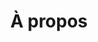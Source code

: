 ---
title: À propos
description: >-
  This is a desc
titre: Planiselect - Entreprise familiale dans le domaine du câblage
slug: a-propos
layout: a-propos
image: null
noindex: true
draft: false
section1:
  titre: 40 ans de clients satisfaits
  description: >-
    Lorem ipsum dolor sit amet, consectetur adipisicing elit. Consequatur, reiciendis minima. Assumenda mollitia quos eveniet modi repellat, in aperiam iusto iste error labore autem sequi accusamus tempore, libero, repudiandae expedita.


    Lorem ipsum dolor sit amet, consectetur adipisicing elit. Sint doloremque, et quam possimus corporis. Maiores architecto minima dolores dicta labore, pariatur officiis eligendi beatae rerum a, accusamus reiciendis corporis adipisci.
icons:
  - icon: /img/ico/why1.svg
    titre: "01. Think"
    description: "Far far away, behind the word mountains, far from the countries Vokalia and Consonantia."
  - icon: /img/ico/why2.svg
    titre: "02. Think"
    description: "Far far away, behind the word mountains, far from the countries Vokalia and Consonantia."
  - icon: /img/ico/why3.svg
    titre: "03. Think"
    description: "Far far away, behind the word mountains, far from the countries Vokalia and Consonantia."
  - icon: /img/ico/why4.svg
    titre: "04. Think"
    description: "Far far away, behind the word mountains, far from the countries Vokalia and Consonantia."
gallery:
  - image: /img/gal1.jpg
  - image: /img/gal2.jpg
  - image: /img/gal3.jpg
  - image: /img/gal4.jpg
section2:
  titre: Notre histoire
  description: >-
    Lorem ipsum dolor sit amet, consectetur adipisicing elit. Eos non, dolorum ex unde officiis. Adipisci a nulla, distinctio molestias inventore asperiores illo quia nostrum quidem ut, et, similique ex deleniti.


    Lorem ipsum dolor sit amet, consectetur adipisicing elit. Dolor, recusandae. Corporis iste a reiciendis sint eaque cupiditate, ullam debitis iure dicta cum, asperiores, eligendi ut consequatur non placeat esse sapiente.
  btn1:
    txt: Nous contacter
    link: contactPage
  btn2:
    txt: Nos clients
    link: clientsPage
timeline:
  - logo: /img/ico/why4.svg
    date1: 1979
    date2: 
    text: >-
      Bell Canada invite Robert Paquette à soumissionner pour un contrat de câblage téléphonique. Il fonde **« Installation de Câbles R.P. »** et obtient le contrat. Avec son fils, Alain Paquette, il fera le câblage téléphonique pour la ville de Laval, où il s’installera par la suite sur la rue Alexandre. Rapidement, la compagnie décroche le contrat pour l’Est de Montréal, et ensuite le Centre-ville. Installation de Câbles R.P. passera de 1 à 22 équipes d’installateurs de 1979 à 1989. Petit fait inusité : leur contrat avec Bell va les amener à faire les services d’appels du côté résidentiel, dont changer les petites ampoules dans les téléphones Princesse. Il feront aussi l’entretien des cabines téléphoniques.

  - logo: /img/ico/why4.svg
    date1: Circa
    date2: 1981
    text: >-
      Il débute une longue relation d’affaires avec la RIO pour le câblage. Ils signent aussi des contrats avec la ville de Laval. 
  - logo: /img/ico/why4.svg
    date1: 1982
    date2: 
    text: >-
      L’expansion rapide de la compagnie les oblige à occuper des locaux sur Rose de Lima et ensuite très rapidement sur la rue Godin dans le parc Industriel.
  - logo: /img/ico/why4.svg
    date1: 1983
    date2:
    text: >-
      Ils aménagent sur la rue St-Nicholas. Ils y resteront environ 4 ans.
  - logo: /img/ico/why4.svg
    date1: Circa
    date2: 1986
    text: >-
      Ils gagnent des contrats de câblage téléphonique avec des compagnies comme Incotel, Mitel et autres dans le même domaine.  
  - logo: /img/ico/why4.svg
    date1: 1987
    date2: 
    text: >-
      Ils occuperont une place d’affaire sur la rue le Corbusier 
  - logo: /img/ico/why4.svg
    date1: 1989
    date2:
    text: >-
      Alain Paquette, le fils, achète l’entreprise Planiselect de Ottawa. Michel Gaudet, un des anciens propriétaires, restera avec la nouvelle administration pendant quelques années afin de continuer le développement dans la région d’Ottawa. C’est sous la bannière Planiselect Inc. qu’ils commenceront les installations de câblage structuré. Ils signent des contrats avec IBM pour l’installation de AS-400. Ils acquièrent l’accréditation pour les produits IBM et continueront les installations pour IBM jusqu’en 1990.
  - logo: /img/ico/why4.svg
    date1: 1993
    date2:
    text: >-
      Ils signent plusieurs contrats, entre autres avec Microtech (système d’alarme). Ils changeront d’adresse de nouveau pour s’établir sur la rue Industriel dans Vimont.  
  - logo: /img/ico/why4.svg
    date1: 1994
    date2:
    grouped: 
    proche: 
    text: >-
      « Installation de Câbles R.P. » signe un contrat marquant avec la maison mère de Hydro-Québec pour tout le câblage informatique.
  - logo: /img/ico/why4.svg
    date1: 1996
    date2:
    grouped: 
    proche: 
    text: >-
      Bell fonde la Cie « Entourage Technology Solutions Inc » et, par le fait même, le contrat avec « Installations de Câbles R.P. » n’est pas renouvelé et se termine en 1997.   
  - logo: /img/ico/why4.svg
    date1: 1997
    date2:
    crushed: 
    grouped: 
    text: >-
      Ils font le câblage pour le Château Frontenac à Québec.   
  - logo: /img/ico/why4.svg
    date1: 2000
    date2:
    crushed: 
    grouped: 
    proche: 
    text: >-
      Ils établiront leur domicile permanent avec l’achat d’une bâtisse à leur adresse actuelle, sur la rue Léo-Lacombe.  
  - logo: /img/ico/why4.svg
    date1: 2003
    date2:
    crushed: 
    text: >-
      Ils gagnent des clients comme le Château Montebello, l’Hôtel Reine Élizabeth et la Commission des Normes du travail.  
  - logo: /img/ico/why4.svg
    date1: 2005
    date2:
    proche: 
    text: >-
      Ils se voient attribuer le contrat de câblage pour la nouvelle ligne du Métro de Laval.
  - logo: /img/ico/why4.svg
    date1: 2008
    date2:
    proche: 
    text: >-
      En 2000, « Installation de Câbles R.P. » subit le déclin continuel des contrats de câblage téléphonique traditionnel. En 2008, quand le fondateur Robert Paquette décède, Installation de Câbles R.P. cesse complètement ses opérations. Le reste des projets en cours est transféré à Planiselect Inc.
  - logo: /img/ico/why4.svg
    date1: 2017
    date2:
    proche: 
    text: >-
      Aujourd’hui, Joël Paquette, le petit fils de Robert Paquette, administre avec son père Alain la continuation des opérations de Planiselect Inc. Les certifications, les accréditations ainsi que les contrats se multiplient.
titre3: Notre équipe d'expérience
titre4: Nos partenaires
---